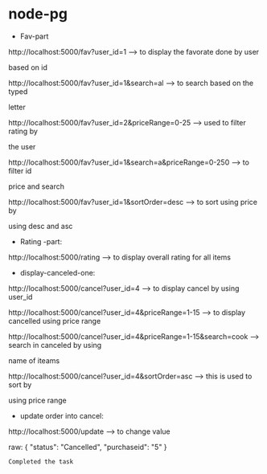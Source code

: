 # node-pg


- Fav-part

http://localhost:5000/fav?user_id=1 --> to display the favorate done by user

based on id


http://localhost:5000/fav?user_id=1&search=al --> to search based on the typed 

letter

http://localhost:5000/fav?user_id=2&priceRange=0-25 --> used to filter rating by 

the user

http://localhost:5000/fav?user_id=1&search=a&priceRange=0-250 --> to filter id 

price and search


http://localhost:5000/fav?user_id=1&sortOrder=desc --> to sort using price by 

using desc and asc


- Rating -part:

http://localhost:5000/rating --> to display overall rating for all items



- display-canceled-one:

http://localhost:5000/cancel?user_id=4 --> to display cancel by using user_id


http://localhost:5000/cancel?user_id=4&priceRange=1-15 --> to display cancelled using price range


http://localhost:5000/cancel?user_id=4&priceRange=1-15&search=cook --> search in canceled by using 

name of iteams

http://localhost:5000/cancel?user_id=4&sortOrder=asc --> this is used to sort by 

using price range


- update order into cancel:

http://localhost:5000/update --> to change value

raw:
{
  "status": "Cancelled",
  "purchaseid": "5"
}

`Completed the task`